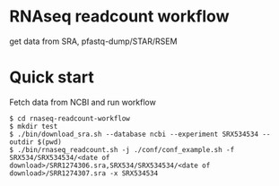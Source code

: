 # RNAseq readcount workflow

get data from SRA, pfastq-dump/STAR/RSEM

# Quick start

Fetch data from NCBI and run workflow

```
$ cd rnaseq-readcount-workflow
$ mkdir test
$ ./bin/download_sra.sh --database ncbi --experiment SRX534534 --outdir $(pwd)
$ ./bin/rnaseq_readcount.sh -j ./conf/conf_example.sh -f SRX534/SRX534534/<date of download>/SRR1274306.sra,SRX534/SRX534534/<date of download>/SRR1274307.sra -x SRX534534
```


